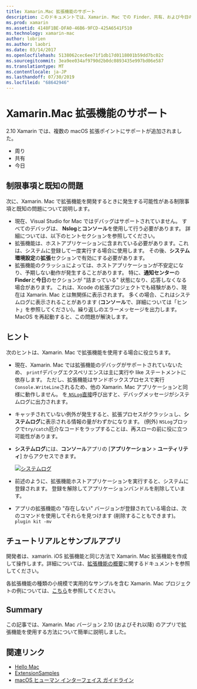 ```yaml
---
title: Xamarin.Mac 拡張機能のサポート
description: このドキュメントでは、Xamarin. Mac での Finder、共有、および今日の拡張機能のサポートについて説明します。 制限事項と既知の問題、チュートリアルとサンプルアプリへのリンク、および拡張機能を使用するためのヒントについて説明します。
ms.prod: xamarin
ms.assetid: 4148F1BE-DFA0-46B6-9FCD-425A6541F510
ms.technology: xamarin-mac
author: lobrien
ms.author: laobri
ms.date: 03/14/2017
ms.openlocfilehash: 5138062cec6ee71f1db17d0118001b59dd7bc02c
ms.sourcegitcommit: 3ea9ee034af9790d2b0dc0893435e997bd06e587
ms.translationtype: MT
ms.contentlocale: ja-JP
ms.lasthandoff: 07/30/2019
ms.locfileid: "68642946"
---
```

# <a name="xamarinmac-extension-support"></a>Xamarin.Mac 拡張機能のサポート

2\.10 Xamarin では、複数の macOS 拡張ポイントにサポートが追加されました。

- 周り
- 共有
- 今日

<a name="Limitations-and-Known-Issues" />

## <a name="limitations-and-known-issues"></a>制限事項と既知の問題

次に、Xamarin. Mac で拡張機能を開発するときに発生する可能性がある制限事項と既知の問題について説明します。

* 現在、Visual Studio for Mac ではデバッグはサポートされていません。 すべてのデバッグは、 **Nslog**と**コンソール**を使用して行う必要があります。 詳細については、以下のヒントセクションを参照してください。
* 拡張機能は、ホストアプリケーションに含まれている必要があります。これは、システムに登録して一度実行する場合に使用します。 その後、**システム環境設定**の**拡張**セクションで有効にする必要があります。 
* 拡張機能のクラッシュによっては、ホストアプリケーションが不安定になり、予期しない動作が発生することがあります。 特に、**通知センター**の**Finder**と**今日**のセクションが "詰まっている" 状態になり、応答しなくなる場合があります。 これは、Xcode の拡張プロジェクトでも経験があり、現在は Xamarin. Mac とは無関係に表示されます。 多くの場合、これはシステムログに表示されることがあります (**コンソール**で、詳細については「ヒント」を参照してください)。繰り返しのエラーメッセージを出力します。 MacOS を再起動すると、この問題が解決します。

<a name="Tips" />

## <a name="tips"></a>ヒント

次のヒントは、Xamarin. Mac で拡張機能を使用する場合に役立ちます。

- 現在、Xamarin. Mac では拡張機能のデバッグがサポートされていないため、 `printf`デバッグエクスペリエンスは主に実行や like ステートメントに依存します。 ただし、拡張機能はサンドボックスプロセスで実行`Console.WriteLine`されるため、他の Xamarin. Mac アプリケーションと同様に動作しません。 を[ `NSLog`直接](https://gist.github.com/chamons/e2e409013a449cfbe1f2fbe5547f6554)呼び出すと、デバッグメッセージがシステムログに出力されます。
- キャッチされていない例外が発生すると、拡張プロセスがクラッシュし、**システムログ**に表示される情報の量がわずかになります。 (例外) `NSLog`ブロックで`try/catch`厄介なコードをラップすることは、再スローの前に役に立つ可能性があります。
- **システムログ**には、**コンソール**アプリの [**アプリケーション** > **ユーティリティ**] からアクセスできます。

    [![](extensions-images/extension02.png "システムログ")](extensions-images/extension02.png#lightbox)
- 前述のように、拡張機能ホストアプリケーションを実行すると、システムに登録されます。 登録を解除してアプリケーションバンドルを削除しています。 
- アプリの拡張機能の "存在しない" バージョンが登録されている場合は、次のコマンドを使用してそれらを見つけます (削除することもできます)。`plugin kit -mv`


<a name="Walkthrough-and-Sample-App" />

## <a name="walkthrough-and-sample-app"></a>チュートリアルとサンプルアプリ

開発者は、xamarin. iOS 拡張機能と同じ方法で Xamarin. Mac 拡張機能を作成して操作します。詳細については、[拡張機能の概要](~/ios/platform/extensions.md)に関するドキュメントを参照してください。

各拡張機能の種類の小規模で実用的なサンプルを含む Xamarin. Mac プロジェクトの例については、[こちら](https://docs.microsoft.com/samples/xamarin/mac-samples/extensionsamples)を参照してください。

<a name="Summary" />

## <a name="summary"></a>Summary

この記事では、Xamarin. Mac バージョン 2.10 (およびそれ以降) のアプリで拡張機能を使用する方法について簡単に説明しました。

## <a name="related-links"></a>関連リンク

- [Hello Mac](~/mac/get-started/hello-mac.md)
- [ExtensionSamples](https://docs.microsoft.com/samples/xamarin/mac-samples/extensionsamples)
- [macOS ヒューマン インターフェイス ガイドライン](https://developer.apple.com/design/human-interface-guidelines/macos/overview/themes/)
